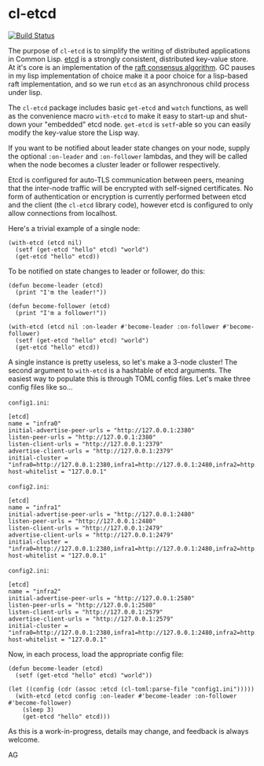 # cl-etcd

[![Build Status](https://github.com/atgreen/cl-etcd/actions/workflows/test.yaml/badge.svg)](https://github.com/atgreen/cl-etcd/actions)

The purpose of `cl-etcd` is to simplify the writing of distributed
applications in Common Lisp.  [etcd](https://etcd.io/) is a strongly
consistent, distributed key-value store.  At it's core is an
implementation of the [raft consensus
algorithm](https://en.wikipedia.org/wiki/Raft_(algorithm)).  GC pauses
in my lisp implementation of choice make it a poor choice for a
lisp-based raft implementation, and so we run `etcd` as an
asynchronous child process under lisp.

The `cl-etcd` package includes basic `get-etcd` and `watch` functions,
as well as the convenience macro `with-etcd` to make it easy to
start-up and shut-down your "embedded" etcd node.  `get-etcd` is
`setf`-able so you can easily modify the key-value store the Lisp way.

If you want to be notified about leader state changes on your node,
supply the optional `:on-leader` and `:on-follower` lambdas, and they
will be called when the node becomes a cluster leader or follower
respectively.

Etcd is configured for auto-TLS communication between peers, meaning
that the inter-node traffic will be encrypted with self-signed
certificates.  No form of authentication or encryption is currently
performed between etcd and the client (the `cl-etcd` library code),
however etcd is configured to only allow connections from localhost.

Here's a trivial example of a single node:

    (with-etcd (etcd nil)
      (setf (get-etcd "hello" etcd) "world")
      (get-etcd "hello" etcd))

To be notified on state changes to leader or follower, do this:

    (defun become-leader (etcd)
      (print "I'm the leader!"))

    (defun become-follower (etcd)
      (print "I'm a follower!"))

    (with-etcd (etcd nil :on-leader #'become-leader :on-follower #'become-follower)
      (setf (get-etcd "hello" etcd) "world")
      (get-etcd "hello" etcd))

A single instance is pretty useless, so let's make a 3-node cluster!
The second argument to `with-etcd` is a hashtable of etcd arguments.
The easiest way to populate this is through TOML config files.  Let's
make three config files like so...

`config1.ini`:

    [etcd]
    name = "infra0"
    initial-advertise-peer-urls = "http://127.0.0.1:2380"
    listen-peer-urls = "http://127.0.0.1:2380"
    listen-client-urls = "http://127.0.0.1:2379"
    advertise-client-urls = "http://127.0.0.1:2379"
    initial-cluster = "infra0=http://127.0.0.1:2380,infra1=http://127.0.0.1:2480,infra2=http://127.0.0.1:2580"
    host-whitelist = "127.0.0.1"

`config2.ini`:

    [etcd]
    name = "infra1"
    initial-advertise-peer-urls = "http://127.0.0.1:2480"
    listen-peer-urls = "http://127.0.0.1:2480"
    listen-client-urls = "http://127.0.0.1:2479"
    advertise-client-urls = "http://127.0.0.1:2479"
    initial-cluster = "infra0=http://127.0.0.1:2380,infra1=http://127.0.0.1:2480,infra2=http://127.0.0.1:2580"
    host-whitelist = "127.0.0.1"

`config2.ini`:

    [etcd]
    name = "infra2"
    initial-advertise-peer-urls = "http://127.0.0.1:2580"
    listen-peer-urls = "http://127.0.0.1:2580"
    listen-client-urls = "http://127.0.0.1:2579"
    advertise-client-urls = "http://127.0.0.1:2579"
    initial-cluster = "infra0=http://127.0.0.1:2380,infra1=http://127.0.0.1:2480,infra2=http://127.0.0.1:2580"
    host-whitelist = "127.0.0.1"

Now, in each process, load the appropriate config file:

    (defun become-leader (etcd)
      (setf (get-etcd "hello" etcd) "world"))

    (let ((config (cdr (assoc :etcd (cl-toml:parse-file "config1.ini")))))
      (with-etcd (etcd config :on-leader #'become-leader :on-follower #'become-follower)
        (sleep 3)
        (get-etcd "hello" etcd)))

As this is a work-in-progress, details may change, and feedback is always welcome.

AG
